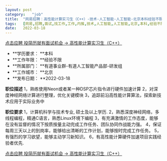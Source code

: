 ```yaml
---
layout:	post
category:	"job"
title:	"网易招聘：高性能计算实习生（C++）-技术-人工智能-人工智能-北京本科经验不限"
tags:	[网易,招聘,面试,找工作,工作,内推,技术,人工智能,人工智能,北京,本科,经验不限]
date:	2022-03-18
---
```


[点击应聘 投简历就有面试机会 -> 高性能计算实习生（C++）](http://mobile.bole.netease.com/bole/boleDetail?id=13695&employeeId=346f03c3cda5f04c&key=all)



- **学历要求： **本科
- **工作年限： **经验不限
- **所属部门： **有道事业群-有道人工智能产品部-研发组
- **工作城市： **北京
- **发布日期： **2022-03-18



**职位描述**
1，熟练使用Neon或者某一种DSP芯片指令进行硬件加速计算
2，对深度神经网络计算进行整理，优化关键模块
3，追踪前沿高性能计算算法，探索新技术应用于实际业务中



**职位要求**
1，计算机科学与技术专业, 硕士及以上学历. 
2，熟悉深度神经网络，多线程编程，精通C语言，熟悉Linux环境下编程
3，有充满激情的工作态度，能够在没有监督的情况下按质按量主动完成工作任务、团队协同作战能力强。
4，保证每周三天以上的到岗率，能够给出清晰的工作计划，能够按时完成工作任务。
5，有强烈的学习欲望，能够主动学习新知识。
6，有高性能计算硬件加速项目实践经验者优先.



[点击应聘 投简历就有面试机会 -> 高性能计算实习生（C++）](http://mobile.bole.netease.com/bole/boleDetail?id=13695&employeeId=346f03c3cda5f04c&key=all)